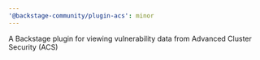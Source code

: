 ```yaml
---
'@backstage-community/plugin-acs': minor
---
```


A Backstage plugin for viewing vulnerability data from Advanced Cluster Security (ACS)
